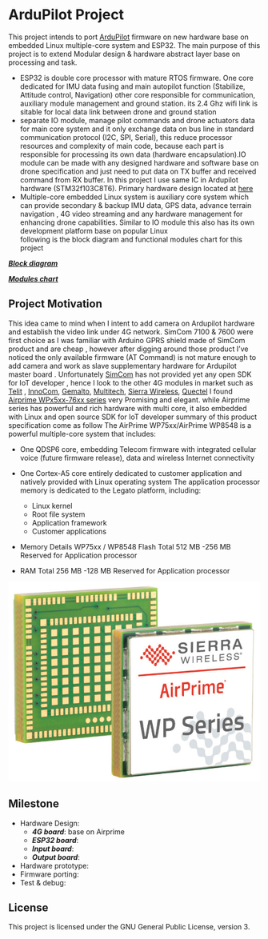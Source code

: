 # ArduPilot Project
This project intends to port [ArduPilot](https://github.com/ArduPilot/ardupilot) firmware on new hardware base on embedded Linux multiple-core system and ESP32.
The main purpose of this project is to extend Modular design & hardware abstract layer base on processing and task.
- ESP32 is double core processor with mature RTOS firmware. One core dedicated for IMU data fusing and main autopilot function (Stabilize, Attitude control, Navigation) other core responsible for communication, auxiliary module management and ground station. its 2.4 Ghz wifi link is sitable for local data link between drone and ground station 
- separate IO module, manage pilot commands and drone actuators data for main core system and it only exchange data on bus line in standard communication protocol (I2C, SPI, Serial), this reduce processor resources and complexity of main code, because each part is responsible for processing its own data (hardware encapsulation).IO module can be made with any designed hardware and software base on drone specification and just need to put data on TX buffer and received command from RX buffer. In this project I use same IC in Ardupilot hardware (STM32f103C8T6). Primary hardware design located at [here](Hardware/IO_Modules/readme.md) 
- Multiple-core embedded Linux system is auxiliary  core system  which can provide secondary & backup IMU data, GPS data, advance terrain navigation , 4G video streaming and any hardware management for enhancing drone capabilities. Similar to IO module this also has its own development platform base on popular Linux  
following is the block diagram and functional modules chart for this project

[***Block diagram***](Resources/Images/Picture1.png)

[***Modules chart***](Resources/Images/Picture2.png)


## Project Motivation ##
This idea came to mind when I intent to add camera on Ardupilot hardware and establish the video link under 4G network. 
SimCom 7100 & 7600 were first choice as I was familiar with Arduino GPRS shield made of SimCom product and are cheap , 
however after digging around those product I’ve noticed  the only available firmware (AT Command) is not mature enough to add camera and work as slave supplementary hardware for Ardupilot master board .
Unfortunately [SimCom]() has not provided yet any open SDK for IoT developer , hence I look to the other 4G modules in market such as [Telit]( https://www.telit.com)  , [InnoCom]( https://www.innocomm.com), [Gemalto]( https://www.gemalto.com), [Multitech]( https://www.multitech.com/), [Sierra Wireless]( https://www.sierrawireless.com), [Quectel]( https://www.quectel.com)
I found [Airprime WPx5xx-76xx series](https://source.sierrawireless.com/devices/wp-series/wp7502/) very Promising and elegant. 
while Airprime series has powerful and rich hardware with multi core, it also  embedded with Linux and open source SDK  for IoT developer 
summary of this product specification  come as follow
The AirPrime WP75xx/AirPrime WP8548 is a powerful multiple-core system that includes:
- One QDSP6 core, embedding Telecom firmware with integrated cellular voice (future firmware release), data and wireless Internet connectivity
- One Cortex-A5 core entirely dedicated to customer application and natively provided with Linux operating system
The application processor memory is dedicated to the Legato platform, including:
    - Linux kernel
    - Root file system
    - Application framework
    - Customer applications

- Memory Details WP75xx / WP8548
Flash Total 512 MB
    -256 MB Reserved for Application processor 
- RAM Total 256 MB
    -128 MB Reserved for Application processor 

![Pin Functions](Resources/Images/sierrawireless.jpg)

## Milestone ##
- Hardware Design:
  - ***4G board***: base on Airprime
  - ***ESP32 board***:   
  - ***Input board***:   
  - ***Output board***:   
- Hardware prototype:  
- Firmware porting: 
- Test & debug: 

## License ##

This project is licensed under the GNU General Public License, version 3.
